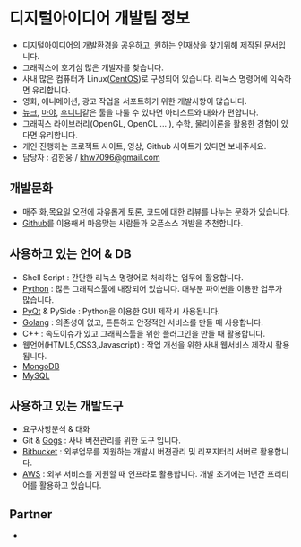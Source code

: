 # 디지털아이디어 개발팀 정보
- 디지털아이디어의 개발환경을 공유하고, 원하는 인재상을 찾기위해 제작된 문서입니다.
- 그래픽스에 호기심 많은 개발자를 찾습니다.
- 사내 많은 컴퓨터가 Linux([CentOS](https://www.centos.org))로 구성되어 있습니다. 리눅스 명령어에 익숙하면 유리합니다.
- 영화, 에니메이션, 광고 작업을 서포트하기 위한 개발사항이 많습니다.
- [뉴크](https://www.thefoundry.co.uk/products/nuke/), [마야](http://www.autodesk.co.kr/products/maya/overview), [후디니](https://www.sidefx.com)같은 툴을 다룰 수 있다면 아티스트와 대화가 편합니다.
- 그래픽스 라이브러리(OpenGL, OpenCL ... ), 수학, 물리이론을 활용한 경험이 있다면 유리합니다.
- 개인 진행하는 프로젝트 사이트, 영상, Github 사이트가 있다면 보내주세요.
- 담당자 : 김한웅 / khw7096@gmail.com

## 개발문화
- 매주 화,목요일 오전에 자유롭게 토론, 코드에 대한 리뷰를 나누는 문화가 있습니다.
- [Github](http://www.github.com)를 이용해서 마음맞는 사람들과 오픈소스 개발을 추천합니다.

## 사용하고 있는 언어 & DB
- Shell Script : 간단한 리눅스 명령어로 처리하는 업무에 활용합니다. 
- [Python](http://www.python.org) : 많은 그래픽스툴에 내장되어 있습니다. 대부분 파이썬을 이용한 업무가 많습니다.
- [PyQt](https://riverbankcomputing.com/software/pyqt/intro) & PySide : Python을 이용한 GUI 제작시 사용됩니다.
- [Golang](http://www.golang.org) : 의존성이 없고, 튼튼하고 안정적인 서비스를 만들 때 사용합니다.
- C++ : 속도이슈가 있고 그래픽스툴을 위한 플러그인을 만들 때 활용합니다.
- 웹언어(HTML5,CSS3,Javascript) : 작업 개선을 위한 사내 웹서비스 제작시 활용됩니다.
- [MongoDB](https://www.mongodb.com) 
- [MySQL](https://www.mysql.com)

## 사용하고 있는 개발도구
- 요구사항분석 & 대화
- Git & [Gogs](https://gogs.io) : 사내 버젼관리를 위한 도구 입니다.
- [Bitbucket](https://bitbucket.org/) : 외부업무를 지원하는 개발시 버젼관리 및 리포지터리 서버로 활용합니다.
- [AWS](https://aws.amazon.com) : 외부 서비스를 지원할 때 인프라로 활용합니다. 개발 초기에는 1년간 프리티어를 활용하고 있습니다.

## Partner
- 
